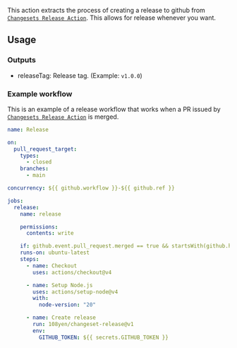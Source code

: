 This action extracts the process of creating a release to github from [`Changesets Release Action`](https://github.com/changesets/action).
This allows for release whenever you want.

## Usage

### Outputs

- releaseTag: Release tag. (Example: `v1.0.0`)

### Example workflow

This is an example of a release workflow that works when a PR issued by [`Changesets Release Action`](https://github.com/changesets/action) is merged.

```yml
name: Release

on:
  pull_request_target:
    types:
      - closed
    branches:
      - main

concurrency: ${{ github.workflow }}-${{ github.ref }}

jobs:
  release:
    name: release

    permissions:
      contents: write

    if: github.event.pull_request.merged == true && startsWith(github.head_ref, 'changeset-release/main')
    runs-on: ubuntu-latest
    steps:
      - name: Checkout
        uses: actions/checkout@v4

      - name: Setup Node.js
        uses: actions/setup-node@v4
        with:
          node-version: "20"

      - name: Create release
        run: 108yen/changeset-release@v1
        env:
          GITHUB_TOKEN: ${{ secrets.GITHUB_TOKEN }}
```
